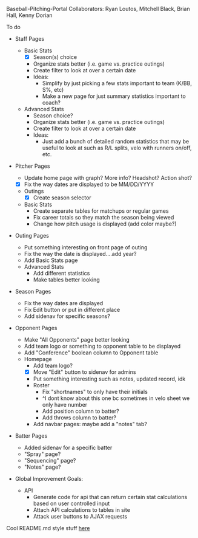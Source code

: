 Baseball-Pitching-Portal
Collaborators: Ryan Loutos, Mitchell Black, Brian Hall, Kenny Dorian

To do
- Staff Pages
  - Basic Stats
    - [x] Season(s) choice
    - Organize stats better (i.e. game vs. practice outings)
    - Create filter to look at over a certain date
    - Ideas: 
      - Simplify by just picking a few stats important to team (K/BB, S%, etc)
      - Make a new page for just summary statistics important to coach?
  - Advanced Stats
    - Season choice?
    - Organize stats better (i.e. game vs. practice outings)
    - Create filter to look at over a certain date
    - Ideas:
      - Just add a bunch of detailed random statistics that may be useful to look at
        such as R/L splits, velo with runners on/off, etc.
- Pitcher Pages
  - Update home page with graph? More info? Headshot? Action shot?
  - [x] Fix the way dates are displayed to be MM/DD/YYYY
  - Outings
    - [x] Create season selector
  - Basic Stats
    - Create separate tables for matchups or regular games
    - Fix career totals so they match the season being viewed
    - Change how pitch usage is displayed (add color maybe?)
- Outing Pages
  - Put something interesting on front page of outing
  - Fix the way the date is displayed....add year?
  - Add Basic Stats page
  - Advanced Stats
    - Add different statistics
    - Make tables better looking
- Season Pages
  - Fix the way dates are displayed
  - Fix Edit button or put in different place
  - Add sidenav for specific seasons?
- Opponent Pages
  - Make "All Opponents" page better looking
  - Add team logo or something to opponent table to be displayed
  - Add "Conference" boolean column to Opponent table
  - Homepage
    - Add team logo?
    - [x] Move "Edit" button to sidenav for admins
    - Put something interesting such as notes, updated record, idk
    - Roster
      - Fix "shortnames" to only have their initials
      - ^I dont know about this one bc sometimes in velo sheet we only have number
      - Add position column to batter?
      - Add throws column to batter?
    - Add navbar pages: maybe add a "notes" tab?
- Batter Pages
  - Added sidenav for a specific batter
  - "Spray" page?
  - "Sequencing" page?
  - "Notes" page?

- Global Improvement Goals:
  - API
    - Generate code for api that can return certain stat calculations based on user controlled input
    - Attach API calculations to tables in site
    - Attack user buttons to AJAX requests

Cool README.md style stuff [here](https://help.github.com/en/github/writing-on-github/basic-writing-and-formatting-syntax)
